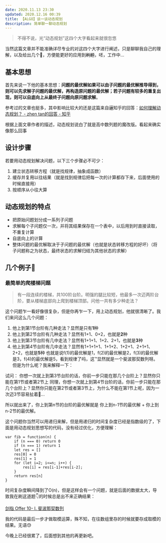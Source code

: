 ```yaml
---
date: 2020.11.13 23:30
updated: 2020.12.16 00:39
title: 【ALGO】谈一谈动态规划
description: 简单聊一聊动态规划
---
```


> 不得不说，光“动态规划”这四个大字看起来就很忽悠

当然这篇文章并不能准确详尽专业的对这四个大字进行阐述，只是聊聊我自己的理解，以及给出几个🌰，方便能更好的应用到~~刷题~~，呸，工作中...

## 基本思想
首先来说一下他的基本思想：**问题的最优解如果可以由子问题的最优解推导得到，则可以先求解子问题的最优解，再构造原问题的最优解；若子问题有较多的重复出现，则可以自底向上从最终子问题向原问题求解**。

参考过的文章也挺多，其中影响比较大的还是这篇来自~~逼~~知乎的回答：[如何理解动态规划？ - zhen tan的回答 - 知乎](https://www.zhihu.com/question/39948290/answer/883302989)

根据上面文章作者的描述，动态规划说白了就是高中数列题的魔改版。看起来确实像那么回事

## 设计步骤
若要用动态规划解决问题，以下三个步骤必不可少：
1. 建立状态转移方程（就是找规律，抽象成函数）
2. 缓存并复用以往结果（就是找到规律后把每一次的计算都存下来，后面使用的时候直接用）
3. 按顺序从小往大算

## 动态规划的特点
- 把原始问题划分成一系列子问题
- 求解每个子问题仅一次，并将其结果保存在一个表中，以后用到时直接读取，不重复计算
- 自底向上的计算
- 整体问题的最优解取决于子问题的最优解（也就是状态转移方程的好坏）（将子问题称之为状态，最终状态的求解归结为其他状态的求解）

## 几个例子🌰

### 最简单的爬楼梯问题
> 有一段连续的楼梯，共100阶台阶。明强的腿比较短，他最多一次迈两阶台阶，要从楼梯底部向上爬到楼梯顶部。问他一共有多少种走法？

这个问题乍一看好像很复杂，但是你再乍一下，用上动态规划，他就很清晰了。我们来问这么几个问题：
1. 他上到第1节台阶有几种走法？显然是只有**1**种
2. 他上到第2节台阶有几种走法？显然有1+1、0+2，也就是**2**种
3. 他上到第3节台阶有几中走法？显然有1+1+1、1+2、2+1，也就是**3**种
4. 他上到第4节台阶有几中走法？显然有1+1+1+1、1+1+2、1+2+1、2+1+1、2+2，也就是**5**种
也就是说f(1)的最优解是1，f(2)的最优解是2，f(3)的最优解是3，f(4)的最优解是5，看到规律了吗，这™️显然就是一个斐波那契数列呀。但是为什么呢？我来解释一下：

试问：
你想一次就上到第3节台阶的话，你前一步只能在那几个台阶上？显然你只能在第1节或者第2节上
同理，你想一次就上到第4节台阶的话，你前一步只能在那几个台阶上？显然你只能在第2节或者第3节上，为什么不能在第1节上呢，因为一次迈3节容易扯着🥚...

所以就出来了，你上到第n节的台阶的最优解就是 你上到n-1节的最优解 + 你上到n-2节的最优解。

这个问题你当然可以用递归来解，但是用递归的时间复杂度已经是指数级的了，下面是用动态规划思想写的代码，没有经过优化，方便理解：
```(javascript)
var fib = function(n) {
    if (n === 0) return 0
    if (n === 1) return 1
    let res = []
    res[0] = 0
    res[1] = 1
    for (let i=2; i<=n; i++) {
        res[i] = res[i-1]+res[i-2];
    }
    return res[n]
}
```
时间复杂度瞬间降到了O(n)，但是这样会有一个问题，就是后面的数据太大，导致我在刷这道题👇的时候总是出不来正确结果：

[剑指 Offer 10- I. 斐波那契数列](https://leetcode-cn.com/problems/fei-bo-na-qi-shu-lie-lcof/)

我的代码是最后一步才做取模运算，殊不知，在往数组里存的时候就要存成取模的结果。无语😓

今晚上已经很累了，后面想到其他的再更新吧。